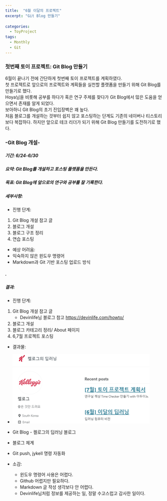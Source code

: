 ```yaml
---
title:  "6월 이달의 프로젝트"
excerpt: "Git Blog 만들기"

categories:
  - ToyProject
tags:
  - Monthly
  - Git
---
```


### 첫번째 토이 프로젝트: Git Blog 만들기

 6월이 끝나기 전에 간단하게 첫번째 토이 프로젝트를 계획하였다.  
 첫 프로젝트로 앞으로의 프로젝트와 계획들을 실천할 플랫폼을 만들기 위해 Git Blog를 만들기로 했다.  
 Hoya님을 비롯해 공부를 하다가 혹은 연구 주제를 찾다가 Git Blog에서 많은 도움을 얻으면서 존재를 알게 되었다.  
 보아하니 Git Blog의 초기 진입장벽은 꽤 높다.  
 처음 블로그를 개설하는 것부터 쉽지 않고 포스팅하는 단계도 기존의 네이버나 티스토리보다 복잡하다.
 하지만 앞으로 테크 리더가 되기 위해 Git Blog 만들기를 도전하기로 했다.

### -Git Blog 개설-
##### 기간: 6/24-6/30

##### 요약: Git Blog를 개설하고 포스팅 플랫폼을 만든다.
##### 목표: Git Blog에 앞으로의 연구와 공부를 잘 기록한다.
##### 세부사항:  
* 진행 단계:  
1. Git Blog 개설 참고 글
2. 블로그 개설
3. 블로그 구조 정리
4. 연습 포스팅

* 예상 어려움:  
 * 익숙하지 않은 윈도우 명령어
 * Markdown과 Git 기반 포스팅 업로드 방식

##### .  

##### 결과:  

* 진행 단계:  

1. Git Blog 개설 참고 글
   * Devinlife님 블로그 참고 https://devinlife.com/howto/
2. 블로그 개설
3. 블로그 카테고리 정리/ About 페이지
4. 6,7월 프로젝트 포스팅

* 결과물:  
* ![블로그스샷](https://github.com/DMkelllog/dmkelllog.github.io/blob/master/assets/images/June.png?raw=true)
 * Git Blog - 켈로그의 딥러닝 블로그
 * 블로그 체계
 * Git push, jykell 명령 자동화

* 소감:
  * 윈도우 명령어 사용은 어렵다.
  * Github 어렵지만 필요하다.
  * Markdown 글 작성 생각보다 안 어렵다.
  * Devinlife님처럼 정보를 제공하는 일, 정말 수고스럽고 감사한 일이다.